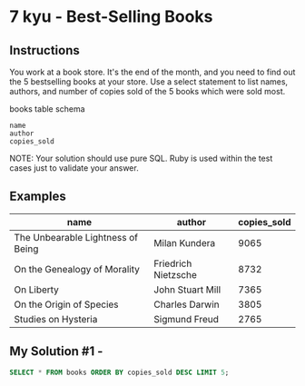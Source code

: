 # 7 kyu - Best-Selling Books
## Instructions
You work at a book store. It's the end of the month, and you need to find out the 5 bestselling books at your store. Use a select statement to list names, authors, and number of copies sold of the 5 books which were sold most.

books table schema

    name
    author
    copies_sold

NOTE: Your solution should use pure SQL. Ruby is used within the test cases just to validate your answer.

## Examples
| name                              | author              | copies_sold |
|-----------------------------------|---------------------|-------------|
| The Unbearable Lightness of Being | Milan Kundera       | 9065        |
| On the Genealogy of Morality      | Friedrich Nietzsche | 8732        |
| On Liberty                        | John Stuart Mill    | 7365        |
| On the Origin of Species          | Charles Darwin      | 3805        |
| Studies on Hysteria               | Sigmund Freud       | 2765        |

## My Solution #1 - 
```sql
SELECT * FROM books ORDER BY copies_sold DESC LIMIT 5;
```